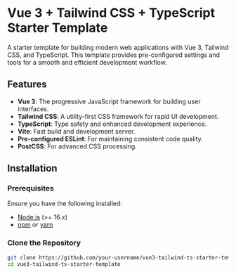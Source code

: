 # Vue 3 + Tailwind CSS + TypeScript Starter Template

A starter template for building modern web applications with Vue 3, Tailwind CSS, and TypeScript. This template provides pre-configured settings and tools for a smooth and efficient development workflow.

## Features

- **Vue 3**: The progressive JavaScript framework for building user interfaces.
- **Tailwind CSS**: A utility-first CSS framework for rapid UI development.
- **TypeScript**: Type safety and enhanced development experience.
- **Vite**: Fast build and development server.
- **Pre-configured ESLint**: For maintaining consistent code quality.
- **PostCSS**: For advanced CSS processing.

## Installation

### Prerequisites

Ensure you have the following installed:

- [Node.js](https://nodejs.org/) (>= 16.x)
- [npm](https://www.npmjs.com/) or [yarn](https://yarnpkg.com/)

### Clone the Repository

```bash
git clone https://github.com/your-username/vue3-tailwind-ts-starter-template.git
cd vue3-tailwind-ts-starter-template
